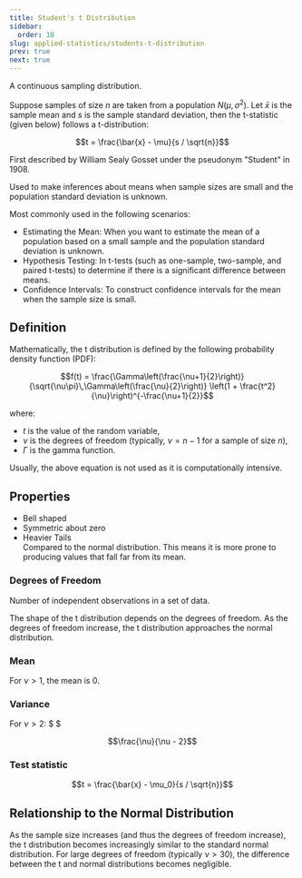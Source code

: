 ```yaml
---
title: Student's t Distribution
sidebar:
  order: 10
slug: applied-statistics/students-t-distribution
prev: true
next: true
---
```


A continuous sampling distribution. 

Suppose samples of size $n$ are taken from a population $N(\mu, \sigma^2)$. Let $\bar{x}$ is the sample mean and $s$ is the sample standard deviation, then the t-statistic (given below) follows a t-distribution:

```math
t = \frac{\bar{x} - \mu}{s / \sqrt{n}}
```

First described by William Sealy Gosset under the pseudonym "Student" in 1908.

Used to make inferences about means when sample sizes are small and the population standard deviation is unknown.

Most commonly used in the following scenarios:
- Estimating the Mean: When you want to estimate the mean of a population based on a small sample and the population standard deviation is unknown.
- Hypothesis Testing: In t-tests (such as one-sample, two-sample, and paired t-tests) to determine if there is a significant difference between means.
- Confidence Intervals: To construct confidence intervals for the mean when the sample size is small.

## Definition

Mathematically, the t distribution is defined by the following probability density function (PDF):

```math
f(t) = \frac{\Gamma\left(\frac{\nu+1}{2}\right)}{\sqrt{\nu\pi}\,\Gamma\left(\frac{\nu}{2}\right)} \left(1 + \frac{t^2}{\nu}\right)^{-\frac{\nu+1}{2}}
```

where:
- $t$ is the value of the random variable,
- $\nu$ is the degrees of freedom (typically, $\nu = n - 1$ for a sample of size $n$),
- $\Gamma$ is the gamma function.

Usually, the above equation is not used as it is computationally intensive.

## Properties

- Bell shaped
- Symmetric about zero
- Heavier Tails   
  Compared to the normal distribution. This means it is more prone to producing values that fall far from its mean.
  
### Degrees of Freedom   

Number of independent observations in a set of data.

The shape of the t distribution depends on the degrees of freedom. As the degrees of freedom increase, the t distribution approaches the normal distribution.
  
### Mean

For $\nu > 1$, the mean is $0$.

### Variance

For $\nu > 2$: $ $

```math
\frac{\nu}{\nu - 2}
```

### Test statistic

```math
t = \frac{\bar{x} - \mu_0}{s / \sqrt{n}}
```


## Relationship to the Normal Distribution

As the sample size increases (and thus the degrees of freedom increase), the t distribution becomes increasingly similar to the standard normal distribution. For large degrees of freedom (typically $\nu > 30$), the difference between the t and normal distributions becomes negligible.
